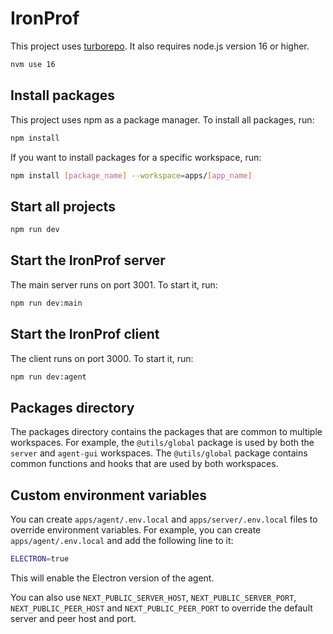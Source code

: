 # IronProf

This project uses [turborepo](https://turborepo.org/). It also requires node.js version 16 or higher.

```bash
nvm use 16
```

## Install packages

This project uses npm as a package manager. To install all packages, run:

```bash
npm install
```

If you want to install packages for a specific workspace, run:

```bash
npm install [package_name] --workspace=apps/[app_name]
```

## Start all projects

```bash
npm run dev
```

## Start the IronProf server

The main server runs on port 3001. To start it, run:

```bash
npm run dev:main
```

## Start the IronProf client

The client runs on port 3000. To start it, run:

```bash
npm run dev:agent
```

## Packages directory

The packages directory contains the packages that are common to multiple workspaces. For example, the `@utils/global` package is used by both the `server` and `agent-gui` workspaces. The `@utils/global` package contains common functions and hooks that are used by both workspaces.

## Custom environment variables

You can create `apps/agent/.env.local` and `apps/server/.env.local` files to override environment variables. For example, you can create `apps/agent/.env.local` and add the following line to it:

```bash
ELECTRON=true
```

This will enable the Electron version of the agent.

You can also use `NEXT_PUBLIC_SERVER_HOST`, `NEXT_PUBLIC_SERVER_PORT`, `NEXT_PUBLIC_PEER_HOST` and `NEXT_PUBLIC_PEER_PORT` to override the default server and peer host and port.
